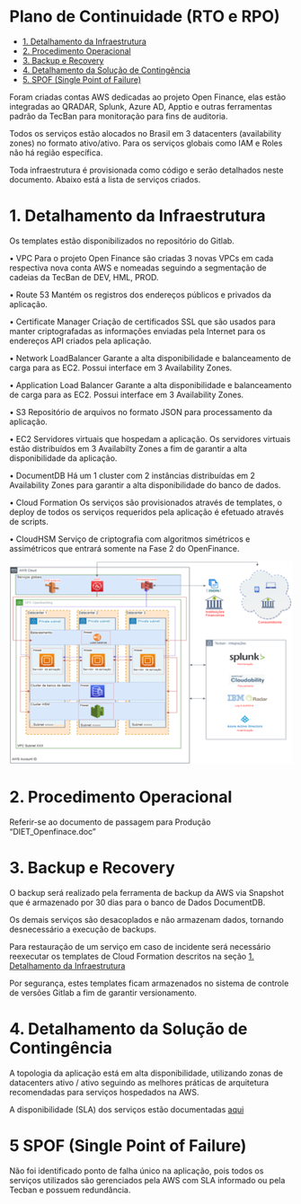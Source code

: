 # Plano de Continuidade (RTO e RPO)

- [1. Detalhamento da Infraestrutura](#1-detalhamento-da-infraestrutura)
- [2.	Procedimento Operacional](#2-procedimento-operacional)
- [3.	Backup e Recovery](#3-backup-e-recovery)
- [4.	Detalhamento da Solução de Contingência](#4-detalhamento-da-solução-de-contingência)
- [5. SPOF (Single Point of Failure)](#5-spof-single-point-of-failure)

Foram criadas contas AWS dedicadas ao projeto Open Finance, elas estão integradas ao QRADAR, Splunk, Azure AD, Apptio e outras ferramentas padrão da TecBan para monitoração para fins de auditoria. 

Todos os serviços estão alocados no Brasil em 3 datacenters (availability zones) no formato ativo/ativo. Para os serviços globais como IAM e Roles não há região específica. 


Toda infraestrutura é provisionada como código e serão detalhados neste documento. Abaixo está a lista de serviços criados.


# 1. Detalhamento da Infraestrutura

Os templates estão disponibilizados no repositório do Gitlab.

•	VPC
Para o projeto Open Finance são criadas 3 novas VPCs em cada respectiva nova conta AWS e nomeadas seguindo a segmentação de cadeias da TecBan de DEV, HML, PROD.
 
•	Route 53
Mantém os registros dos endereços públicos e privados da aplicação.

•	Certificate Manager
Criação de certificados SSL que são usados para manter criptografadas as informações enviadas pela Internet para os endereços API criados pela aplicação.

•	Network LoadBalancer
Garante a alta disponibilidade e balanceamento de carga para as EC2. Possui interface em 3 Availability Zones.

•	Application Load Balancer
Garante a alta disponibilidade e balanceamento de carga para as EC2. Possui interface em 3 Availability Zones.

•	S3
Repositório de arquivos no formato JSON para processamento da aplicação.

•	EC2
Servidores virtuais que hospedam a aplicação. Os servidores virtuais estão distribuídos em 3 Availabilty Zones a fim de garantir a alta disponibilidade da aplicação.

•	DocumentDB
Há um 1 cluster com 2 instâncias distribuídas em 2 Availability Zones para garantir a alta disponibilidade do banco de dados. 

•	Cloud Formation
Os serviços são provisionados através de templates, o deploy de todos os serviços requeridos pela aplicação é efetuado através de scripts.

•	CloudHSM
Serviço de criptografia com algoritmos simétricos e assimétricos que entrará somente na Fase 2 do OpenFinance.

![Infraestrutura](../images/imagem_25.png)

# 2. Procedimento Operacional
Referir-se ao documento de passagem para Produção “DIET_Openfinace.doc”


# 3. Backup e Recovery

O backup será realizado pela ferramenta de backup da AWS via Snapshot que é armazenado por 30 dias para o banco de Dados DocumentDB.

Os demais serviços são desacoplados e não armazenam dados, tornando desnecessário a execução de backups.

Para restauração de um serviço em caso de incidente será necessário reexecutar os templates de Cloud Formation descritos na seção [1. Detalhamento da Infraestrutura](#1-detalhamento-da-infraestrutura)

Por segurança, estes templates ficam armazenados no sistema de controle de versões Gitlab a fim de garantir versionamento. 

# 4.	Detalhamento da Solução de Contingência

A topologia da aplicação está em alta disponibilidade, utilizando zonas de datacenters ativo / ativo seguindo as melhores práticas de arquitetura recomendadas para serviços hospedados na AWS.

A disponibilidade (SLA) dos serviços estão documentadas [aqui](https://aws.amazon.com/pt/legal/service-level-agreements/)


# 5	SPOF (Single Point of Failure)

Não foi identificado ponto de falha único na aplicação, pois todos os serviços utilizados são gerenciados pela AWS com SLA informado ou pela Tecban e possuem redundância.

